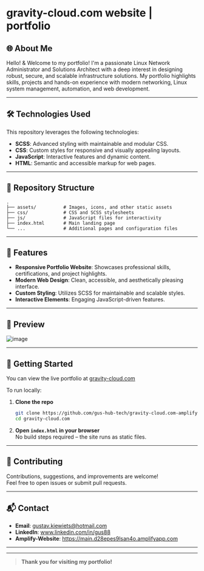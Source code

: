 # gravity-cloud.com website | portfolio

## 🌐 About Me

Hello! & Welcome to my portfolio! I'm a passionate Linux Network Administrator and Solutions Architect with a deep interest in designing robust, secure, and scalable infrastructure solutions. My portfolio highlights skills, projects and hands-on experience with modern networking, Linux system management, automation, and web development.

---

## 🛠️ Technologies Used

This repository leverages the following technologies:

- **SCSS**: Advanced styling with maintainable and modular CSS.
- **CSS**: Custom styles for responsive and visually appealing layouts.
- **JavaScript**: Interactive features and dynamic content.
- **HTML**: Semantic and accessible markup for web pages.

---

## 📁 Repository Structure

```
.
├── assets/          # Images, icons, and other static assets
├── css/             # CSS and SCSS stylesheets
├── js/              # JavaScript files for interactivity
├── index.html       # Main landing page
└── ...              # Additional pages and configuration files
```

---

## 🚀 Features

- **Responsive Portfolio Website**: Showcases professional skills, certifications, and project highlights.
- **Modern Web Design**: Clean, accessible, and aesthetically pleasing interface.
- **Custom Styling**: Utilizes SCSS for maintainable and scalable styles.
- **Interactive Elements**: Engaging JavaScript-driven features.

---

## 📸 Preview

![image](https://github.com/user-attachments/assets/4c1eeaaa-a607-4204-bd87-29aed3351564)

---

## 📝 Getting Started

You can view the live portfolio at [gravity-cloud.com](https://main.d28epes9lsan4o.amplifyapp.com)

To run locally:

1. **Clone the repo**
    ```bash
    git clone https://github.com/gus-hub-tech/gravity-cloud.com-amplify.git
    cd gravity-cloud.com
    ```

2. **Open `index.html` in your browser**  
   No build steps required – the site runs as static files.

---

## 🤝 Contributing

Contributions, suggestions, and improvements are welcome!  
Feel free to open issues or submit pull requests.

---

## 📬 Contact

- **Email**: gustav.kiewiets@hotmail.com
- **LinkedIn**: www.linkedin.com/in/gus88
- **Amplify-Website**: https://main.d28epes9lsan4o.amplifyapp.com

---

---

> **Thank you for visiting my portfolio!**

